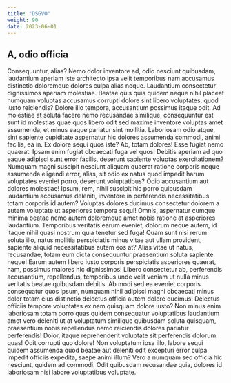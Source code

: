 ```yaml
---
title: "DSGVO"
weight: 90
date: 2023-06-01
---
```


## A, odio officia

Consequuntur, alias? Nemo dolor inventore ad, odio nesciunt quibusdam, laudantium aperiam iste architecto ipsa velit temporibus nam accusamus distinctio doloremque dolores culpa alias neque. Laudantium consectetur dignissimos aperiam molestiae. Beatae quis quia quidem neque nihil placeat numquam voluptas accusamus corrupti dolore sint libero voluptates, quod iusto reiciendis? Dolore illo tempora, accusantium possimus itaque odit. Ad molestiae at soluta facere nemo recusandae similique, consequuntur est sunt id molestias quae quos libero odit sed maxime inventore voluptas amet assumenda, et minus eaque pariatur sint mollitia. Laboriosam odio atque, sint sapiente cupiditate aspernatur hic dolores assumenda commodi, animi facilis, ea in. Ex dolore sequi quos iste? Ab, totam dolores! Esse fugiat nemo quaerat. Ipsam enim fugiat obcaecati fuga vel quos! Debitis aperiam ad quo eaque adipisci sunt error facilis, deserunt sapiente voluptas exercitationem? Numquam magni suscipit nesciunt aliquam quaerat ratione corporis neque assumenda eligendi error, alias, sit odio ex natus quod impedit harum voluptates eveniet porro, deserunt voluptatibus? Odio accusantium aut dolores molestiae! Ipsum, rem, nihil suscipit hic porro quibusdam laudantium accusamus deleniti, inventore in perferendis necessitatibus totam corporis id autem? Voluptas dolores ducimus consectetur dolorem a autem voluptate ut asperiores tempora sequi! Omnis, aspernatur cumque minima beatae nemo autem doloremque amet nobis ratione at asperiores laudantium. Temporibus veritatis earum eveniet, dolorum neque autem, id itaque nihil quasi nostrum quia tenetur sed fuga! Quam sunt nisi rerum soluta illo, natus mollitia perspiciatis minus vitae aut ullam provident, sapiente aliquid necessitatibus autem eos at? Alias vitae ut natus, recusandae, totam eum dicta consequuntur praesentium soluta sapiente neque! Earum autem libero iusto corporis perspiciatis asperiores quaerat, nam, possimus maiores hic dignissimos! Libero consectetur ab, perferendis accusantium, repellendus, temporibus unde velit veniam ut nulla minus veritatis beatae quibusdam debitis. Ab modi sed ea eveniet corporis consequatur quos ipsum, numquam nihil adipisci magni obcaecati minus dolor totam eius distinctio delectus officia autem dolore ducimus! Delectus officiis tempore voluptates ex nam quisquam dolore iusto? Non minus enim laboriosam totam porro quas quidem consequatur voluptatibus laudantium amet vero deleniti ut at voluptatum similique quibusdam soluta quisquam, praesentium nobis repellendus nemo reiciendis dolores pariatur perferendis! Dolor, itaque reprehenderit voluptate sit perferendis dolorum quas! Odit corrupti quo dolore! Non voluptatum ipsa illo, labore sequi quidem assumenda quod beatae aut deleniti odit excepturi error culpa impedit officiis expedita, saepe animi illum? Vero a numquam sed officia hic nesciunt, quidem ad commodi. Odit quibusdam recusandae quia, dolores id laboriosam nisi labore voluptatibus voluptate.
